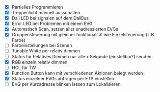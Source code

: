 - [X] Partielles Programmieren
- [X] Treppenlicht manuell ausschalten
- [X] Dali LED bei signalen auf dem DaliBus
- [X] Error LED bei Problemen mit einem EVG
- [X] Automatisch Scan, setzen aller unadressierten EVGs
- [X] Gruppensteuerung mit gleicher funktionalität wie Einzelsteuerung (z.B. Farbe)
- [ ] Farbeinstellungen bei Szenen
- [ ] Tunable White per relativ dimmen
- [ ] Status für Relatives Dimmen nur alle x Sekunde (einstellbar?) senden
- [X] RGB einzeln relativ dimmen
- [ ] HCL für TW
- [X] Function Button kann mit verschiedenen Aktionen belegt werden
- [X] Status einzelner EVGs abfragen per ETS einstellen
- [ ] EVG per Kurzadresse blinken lassen zum Lokalisieren
